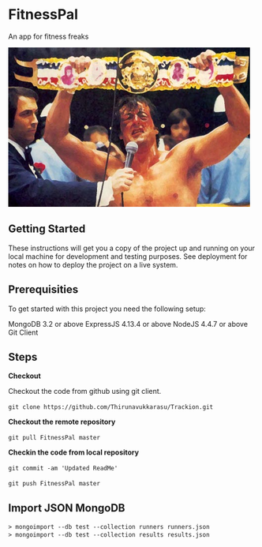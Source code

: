 # FitnessPal

An app for fitness freaks

![Rocky](https://github.com/Thirunavukkarasu/FitnessPal/blob/master/client/vendor/images/rocky_fitness.jpg)

## Getting Started

These instructions will get you a copy of the project up and running on your local machine for development and testing purposes. See deployment for notes on how to deploy the project on a live system.

## Prerequisities

To get started with this project you need the following setup:

MongoDB 3.2 or above
ExpressJS 4.13.4 or above
NodeJS 4.4.7 or above
Git Client 

## Steps 


**Checkout**

Checkout the code from github using git client.

``git clone https://github.com/Thirunavukkarasu/Trackion.git``

**Checkout the remote repository**

``git pull FitnessPal master``

**Checkin the code from local repository**

``git commit -am 'Updated ReadMe'``

``git push FitnessPal master``

## Import JSON MongoDB

```
> mongoimport --db test --collection runners runners.json
> mongoimport --db test --collection results results.json

```
